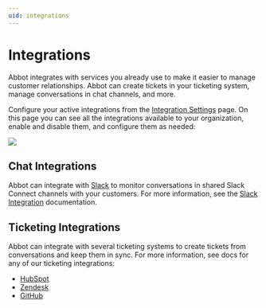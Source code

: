 ```yaml
---
uid: integrations
---
```


# Integrations

Abbot integrates with services you already use to make it easier to manage customer relationships.
Abbot can create tickets in your ticketing system, manage conversations in chat channels, and more.

Configure your active integrations from the [Integration Settings](https://app.ab.bot/settings/organization/integrations) page.
On this page you can see all the integrations available to your organization, enable and disable them, and configure them as needed:

<img src="/public/images/integrations/integration-list.png">

## Chat Integrations

Abbot can integrate with [Slack](https://slack.com) to monitor conversations in shared Slack Connect channels with your customers.
For more information, see the [Slack Integration](xref:integrations.slack) documentation.

## Ticketing Integrations

Abbot can integrate with several ticketing systems to create tickets from conversations and keep them in sync.
For more information, see docs for any of our ticketing integrations:

* [HubSpot](xref:integrations.hubspot)
* [Zendesk](xref:integrations.zendesk)
* [GitHub](xref:integrations.github)